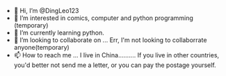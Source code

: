 - 👋 Hi, I’m @DingLeo123
- 👀 I’m interested in comics, computer and python programming (temporary)
- 🌱 I’m currently learning python.
- 💞️ I’m looking to collaborate on ... Err, I'm not looking to collaborrate anyone(temporary)
- 📫 How to reach me ... I live in China.......... If you live in other countries, you'd better not send me a letter, or you can pay the postage yourself.

<!---
DingLeo123/DingLeo123 is a ✨ special ✨ repository because its `README.md` (this file) appears on your GitHub profile.
You can click the Preview link to take a look at your changes.
--->

